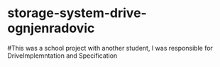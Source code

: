 # storage-system-drive-ognjenradovic
 
#This was a school project with another student, I was responsible for DriveImplemntation and Specification 
